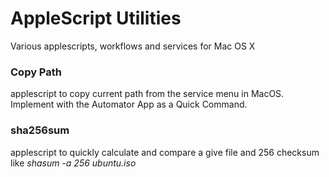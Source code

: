 # AppleScript Utilities
Various applescripts, workflows and services for Mac OS X

### Copy Path
applescript to copy current path from the service menu in MacOS. Implement with the Automator App as a Quick Command.

### sha256sum
applescript to quickly calculate and compare a give file and 256 checksum like _shasum -a 256 ubuntu.iso_
